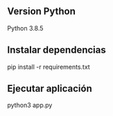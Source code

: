 ## Version Python
Python 3.8.5

## Instalar dependencias
pip install -r requirements.txt

## Ejecutar aplicación
python3 app.py




